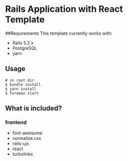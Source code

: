 # Rails Application with React Template

##Requirements
This template currently works with:

- Rails 5.2.x
- PostgreSQL
- yarn

## Usage

```
# in root dir
$ bundle install
$ yarn install
$ foreman start
```

## What is included?
### frontend
- font-awesome
- normalize.css
- rails-ujs
- react
- turbolinks
